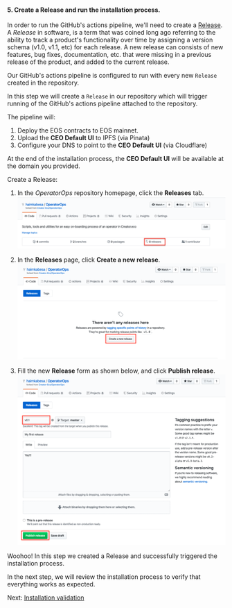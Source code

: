 #### 5. Create a Release and run the installation process. <a name="create-release"></a>

In order to run the GitHub's actions pipeline, we'll need to create a [Release](https://help.github.com/en/github/administering-a-repository/about-releases).  
A *Release* in software, is a term that was coined long ago referring to the ability to track a product's functionality over time by assigning a version schema (v1.0, v1.1, etc) for each release.
A new release can consists of new features, bug fixes, documentation, etc. that were missing in a previous release of the product, and added to the current release.

Our GitHub's actions pipeline is configured to run with every new `Release` created in the repository.

In this step we will create a `Release` in our repository which will trigger running of the GitHub's actions pipeline attached to the repository.

The pipeline will: 
1. Deploy the EOS contracts to EOS mainnet.
2. Upload the **CEO Default UI** to IPFS (via Pinata)
3. Configure your DNS to point to the **CEO Default UI** (via Cloudflare)

At the end of the installation process, the **CEO Default UI** will be available at the domain you provided.

Create a Release:  
1. In the *OperatorOps* repository homepage, click the **Releases** tab.
![github's actions secrets](images/github-releases-tab.png)

2. In the **Releases** page, click **Create a new release**.
![github's actions secrets](images/github-releases-screen.png)

3. Fill the new **Release** form as shown below, and click  **Publish release**.
![github's actions secrets](images/github-release-form-screen.png)

Woohoo! In this step we created a Release and successfully triggered the installation process.

In the next step, we will review the installation process to verify that everything works as expected.

Next: [Installation validation](docs/11-validation.md)